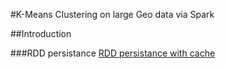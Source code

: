 #K-Means Clustering on large Geo data via Spark 


##Introduction


###RDD persistance 
[RDD persistance with cache](http://http://spark.apache.org/docs/latest/programming-guide.html#rdd-persistence)


